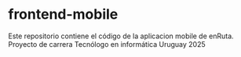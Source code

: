 # frontend-mobile
Este repositorio contiene el código de la aplicacion mobile de enRuta. Proyecto de carrera Tecnólogo en informática Uruguay 2025

